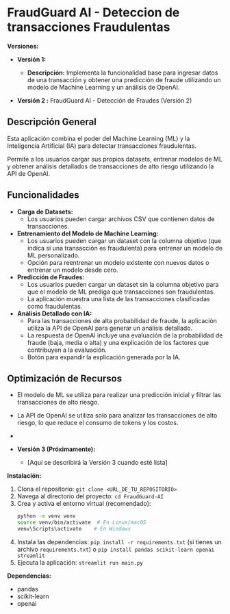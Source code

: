 
# FraudGuard AI - Deteccion de transacciones Fraudulentas

**Versiones:**

* **Versión 1:**
    * **Descripción:** Implementa la funcionalidad base para ingresar datos de una transacción y obtener una predicción de fraude utilizando un modelo de Machine Learning y un análisis de OpenAI.
  
   
* **Versión 2 :**
     FraudGuard AI - Detección de Fraudes (Versión 2)

## Descripción General

Esta aplicación combina el poder del Machine Learning (ML) y la Inteligencia Artificial (IA) para detectar transacciones fraudulentas.

Permite a los usuarios cargar sus propios datasets, entrenar modelos de ML y obtener análisis detallados de transacciones de alto riesgo utilizando la API de OpenAI.

## Funcionalidades

* **Carga de Datasets:**
    * Los usuarios pueden cargar archivos CSV que contienen datos de transacciones.
* **Entrenamiento del Modelo de Machine Learning:**
    * Los usuarios pueden cargar un dataset con la columna objetivo (que indica si una transacción es fraudulenta) para entrenar un modelo de ML personalizado.
    * Opción para reentrenar un modelo existente con nuevos datos o entrenar un modelo desde cero.
* **Predicción de Fraudes:**
    * Los usuarios pueden cargar un dataset sin la columna objetivo para que el modelo de ML prediga qué transacciones son fraudulentas.
    * La aplicación muestra una lista de las transacciones clasificadas como fraudulentas.
* **Análisis Detallado con IA:**
    * Para las transacciones de alta probabilidad de fraude, la aplicación utiliza la API de OpenAI para generar un análisis detallado.
    * La respuesta de OpenAI incluye una evaluación de la probabilidad de fraude (baja, media o alta) y una explicación de los factores que contribuyen a la evaluación.
    * Botón para expandir la explicación generada por la IA.
## Optimización de Recursos

* El modelo de ML se utiliza para realizar una predicción inicial y filtrar las transacciones de alto riesgo.
* La API de OpenAI se utiliza solo para analizar las transacciones de alto riesgo, lo que reduce el consumo de tokens y los costos.

* 

* **Versión 3 (Próximamente):**
    * [Aquí se describirá la Versión 3 cuando esté lista]

**Instalación:**

1.  Clona el repositorio: `git clone <URL_DE_TU_REPOSITORIO>`
2.  Navega al directorio del proyecto: `cd FraudGuard-AI`
3.  Crea y activa el entorno virtual (recomendado):
    ```bash
    python -m venv venv
    source venv/bin/activate  # En Linux/macOS
    venv\Scripts\activate    # En Windows
    ```
4.  Instala las dependencias: `pip install -r requirements.txt` (si tienes un archivo `requirements.txt`) o `pip install pandas scikit-learn openai streamlit`
5.  Ejecuta la aplicación: `streamlit run main.py`

**Dependencias:**

* pandas
* scikit-learn
* openai
